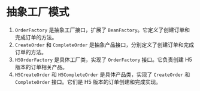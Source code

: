 # 抽象工厂模式

1. `OrderFactory` 是抽象工厂接口，扩展了 `BeanFactory`。它定义了创建订单和完成订单的方法。
2. `CreateOrder` 和 `CompleteOrder` 是抽象产品接口，分别定义了创建订单和完成订单的方法。
3. `H5OrderFactory` 是具体工厂类，实现了 `OrderFactory` 接口。它负责创建 H5 版本的订单相关产品。
4. `H5CreateOrder` 和 `H5CompleteOrder` 是具体产品类，实现了 `CreateOrder` 和 `CompleteOrder` 接口。它们是 H5 版本的订单创建和完成实现。
